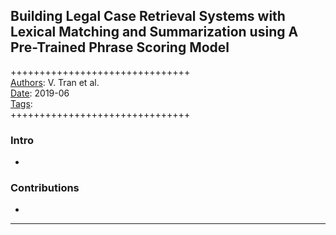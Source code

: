## Building Legal Case Retrieval Systems with Lexical Matching and Summarization using A Pre-Trained Phrase Scoring Model

+++++++++++++++++++++++++++++++  
<ins>Authors</ins>: V. Tran et al.  
<ins>Date</ins>: 2019-06  
<ins>Tags</ins>:   
+++++++++++++++++++++++++++++++  


### Intro

- 


### Contributions

- 

***

